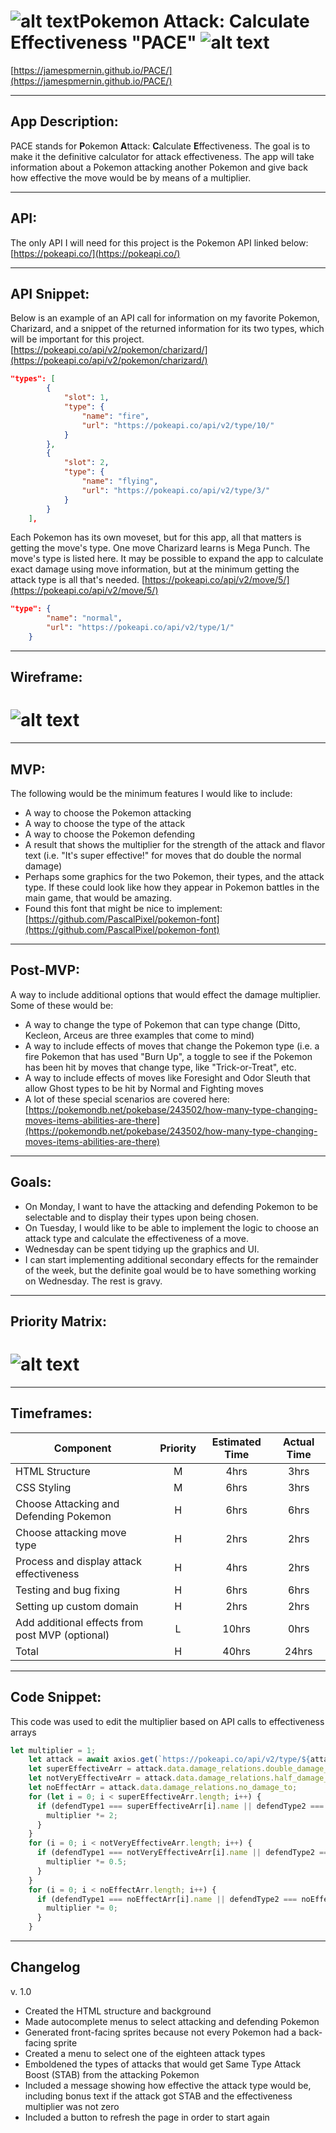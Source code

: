 # ![alt text](https://github.com/JamesMernin/PACE/blob/master/Images/pokeball.png "Pokeball")Pokemon Attack: Calculate Effectiveness "PACE" ![alt text](https://github.com/JamesMernin/PACE/blob/master/Images/pokeball.png "Pokeball")

[https://jamespmernin.github.io/PACE/](https://jamespmernin.github.io/PACE/)

---

## App Description:
PACE stands for **P**okemon **A**ttack: **C**alculate **E**ffectiveness. The goal is to make it the definitive calculator for attack effectiveness. The app will take information about a Pokemon attacking another Pokemon and give back how effective the move would be by means of a multiplier.

---

## API:
The only API I will need for this project is the Pokemon API linked below:
[https://pokeapi.co/](https://pokeapi.co/)

---

## API Snippet:
Below is an example of an API call for information on my favorite Pokemon, Charizard, and a snippet of the returned information for its two types, which will be important for this project.
[https://pokeapi.co/api/v2/pokemon/charizard/](https://pokeapi.co/api/v2/pokemon/charizard/)
```json
"types": [
        {
            "slot": 1,
            "type": {
                "name": "fire",
                "url": "https://pokeapi.co/api/v2/type/10/"
            }
        },
        {
            "slot": 2,
            "type": {
                "name": "flying",
                "url": "https://pokeapi.co/api/v2/type/3/"
            }
        }
    ],
```
Each Pokemon has its own moveset, but for this app, all that matters is getting the move's type. One move Charizard learns is Mega Punch. The move's type is listed here. It may be possible to expand the app to calculate exact damage using move information, but at the minimum getting the attack type is all that's needed.
[https://pokeapi.co/api/v2/move/5/](https://pokeapi.co/api/v2/move/5/)
```json
"type": {
        "name": "normal",
        "url": "https://pokeapi.co/api/v2/type/1/"
    }
```
---

## Wireframe:
# ![alt text](https://github.com/JamesMernin/PACE/blob/master/Images/Wireframe.png "Wireframe")

---

## MVP:
The following would be the minimum features I would like to include:
  * A way to choose the Pokemon attacking
  * A way to choose the type of the attack
  * A way to choose the Pokemon defending
  * A result that shows the multiplier for the strength of the attack and flavor text (i.e. "It's super effective!" for moves that do double the normal damage)
  * Perhaps some graphics for the two Pokemon, their types, and the attack type. If these could look like how they appear in Pokemon battles in the main game, that would be amazing.
  * Found this font that might be nice to implement: [https://github.com/PascalPixel/pokemon-font](https://github.com/PascalPixel/pokemon-font)

---

## Post-MVP:
A way to include additional options that would effect the damage multiplier. Some of these would be:
  * A way to change the type of Pokemon that can type change (Ditto, Kecleon, Arceus are three examples that come to mind)
  * A way to include effects of moves that change the Pokemon type (i.e. a fire Pokemon that has used "Burn Up", a toggle to see if the Pokemon has been hit by moves that change type, like "Trick-or-Treat", etc.
  * A way to include effects of moves like Foresight and Odor Sleuth that allow Ghost types to be hit by Normal and Fighting moves
  * A lot of these special scenarios are covered here: [https://pokemondb.net/pokebase/243502/how-many-type-changing-moves-items-abilities-are-there](https://pokemondb.net/pokebase/243502/how-many-type-changing-moves-items-abilities-are-there)

---

## Goals:
  * On Monday, I want to have the attacking and defending Pokemon to be selectable and to display their types upon being chosen.
  * On Tuesday, I would like to be able to implement the logic to choose an attack type and calculate the effectiveness of a move.
  * Wednesday can be spent tidying up the graphics and UI.
  * I can start implementing additional secondary effects for the remainder of the week, but the definite goal would be to have something working on Wednesday. The rest is gravy.

---

## Priority Matrix:
# ![alt text](https://github.com/JamesMernin/PACE/blob/master/Images/Priority%20Matrix.png "Priority Matrix")

---

## Timeframes:
| Component | Priority | Estimated Time | Actual Time |
| --- | :---: |  :---: | :---: |
| HTML Structure | M | 4hrs | 3hrs |
| CSS Styling | M | 6hrs | 3hrs |
| Choose Attacking and Defending Pokemon | H | 6hrs | 6hrs |
| Choose attacking move type | H | 2hrs | 2hrs |
| Process and display attack effectiveness | H | 4hrs | 2hrs |
| Testing and bug fixing | H | 6hrs | 6hrs |
| Setting up custom domain | H | 2hrs | 2hrs |
| Add additional effects from post MVP (optional) | L | 10hrs | 0hrs |
| Total | H | 40hrs | 24hrs |

---

## Code Snippet:
This code was used to edit the multiplier based on API calls to effectiveness arrays
```javascript
let multiplier = 1;
    let attack = await axios.get(`https://pokeapi.co/api/v2/type/${attackType.value}/`);
    let superEffectiveArr = attack.data.damage_relations.double_damage_to;
    let notVeryEffectiveArr = attack.data.damage_relations.half_damage_to;
    let noEffectArr = attack.data.damage_relations.no_damage_to;
    for (let i = 0; i < superEffectiveArr.length; i++) {
      if (defendType1 === superEffectiveArr[i].name || defendType2 === superEffectiveArr[i].name) {
        multiplier *= 2;
      }
    }
    for (i = 0; i < notVeryEffectiveArr.length; i++) {
      if (defendType1 === notVeryEffectiveArr[i].name || defendType2 === notVeryEffectiveArr[i].name) {
        multiplier *= 0.5;
      }
    }
    for (i = 0; i < noEffectArr.length; i++) {
      if (defendType1 === noEffectArr[i].name || defendType2 === noEffectArr[i].name) {
        multiplier *= 0;
      }
    }
```

---

## Changelog
v. 1.0
  * Created the HTML structure and background
  * Made autocomplete menus to select attacking and defending Pokemon
  * Generated front-facing sprites because not every Pokemon had a back-facing sprite
  * Created a menu to select one of the eighteen attack types
  * Emboldened the types of attacks that would get Same Type Attack Boost (STAB) from the attacking Pokemon
  * Included a message showing how effective the attack type would be, including bonus text if the attack got STAB and the effectiveness multiplier was not zero
  * Included a button to refresh the page in order to start again
